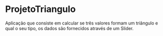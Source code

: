 # ProjetoTriangulo
Aplicação que consiste em calcular se três valores formam um triângulo e qual o seu tipo, os dados são fornecidos através de um Slider.
